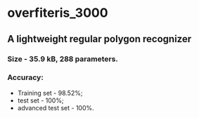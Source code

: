 # overfiteris_3000

## A lightweight regular polygon recognizer

### Size - $35.9\text{ kB}$, $288$ parameters.
### Accuracy:
* Training set - $98.52$%;
* test set - $100$%;
* advanced test set - $100$%.
